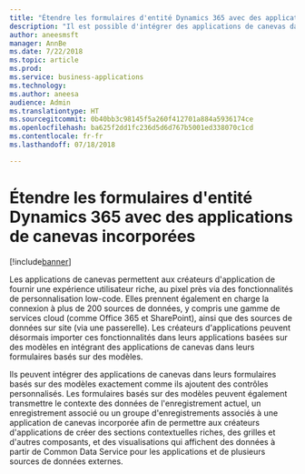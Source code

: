 ```yaml
---
title: "Étendre les formulaires d'entité Dynamics 365 avec des applications de canevas incorporées"
description: "Il est possible d'intégrer des applications de canevas dans Sales, Service, Marketing ou dans un formulaires d'entité personnalisée, et de tirer profit de la personnalisation riche, low-code et de plus de 200 sources de données"
author: aneesmsft
manager: AnnBe
ms.date: 7/22/2018
ms.topic: article
ms.prod: 
ms.service: business-applications
ms.technology: 
ms.author: aneesa
audience: Admin
ms.translationtype: HT
ms.sourcegitcommit: 0b40bb3c98145f5a260f412701a884a5936174ce
ms.openlocfilehash: ba625f2dd1fc236d5d6d767b5001ed338070c1cd
ms.contentlocale: fr-fr
ms.lasthandoff: 07/18/2018

---
```

# <a name="extend-dynamics-365-entity-forms-with-embedded-canvas-apps"></a>Étendre les formulaires d'entité Dynamics 365 avec des applications de canevas incorporées


[!include[banner](../../includes/banner.md)]

Les applications de canevas permettent aux créateurs d'application de fournir une expérience utilisateur riche, au pixel près via des fonctionnalités de personnalisation low-code. Elles prennent également en charge la connexion à plus de 200 sources de données, y compris une gamme de services cloud (comme Office 365 et SharePoint), ainsi que des sources de données sur site (via une passerelle). Les créateurs d'applications peuvent désormais importer ces fonctionnalités dans leurs applications basées sur des modèles en intégrant des applications de canevas dans leurs formulaires basés sur des modèles. 
 
Ils peuvent intégrer des applications de canevas dans leurs formulaires basés sur des modèles exactement comme ils ajoutent des contrôles personnalisés. Les formulaires basés sur des modèles peuvent également transmettre le contexte des données de l'enregistrement actuel, un enregistrement associé ou un groupe d'enregistrements associés à une application de canevas incorporée afin de permettre aux créateurs d'applications de créer des sections contextuelles riches, des grilles et d'autres composants, et des visualisations qui affichent des données à partir de Common Data Service pour les applications et de plusieurs sources de données externes.

